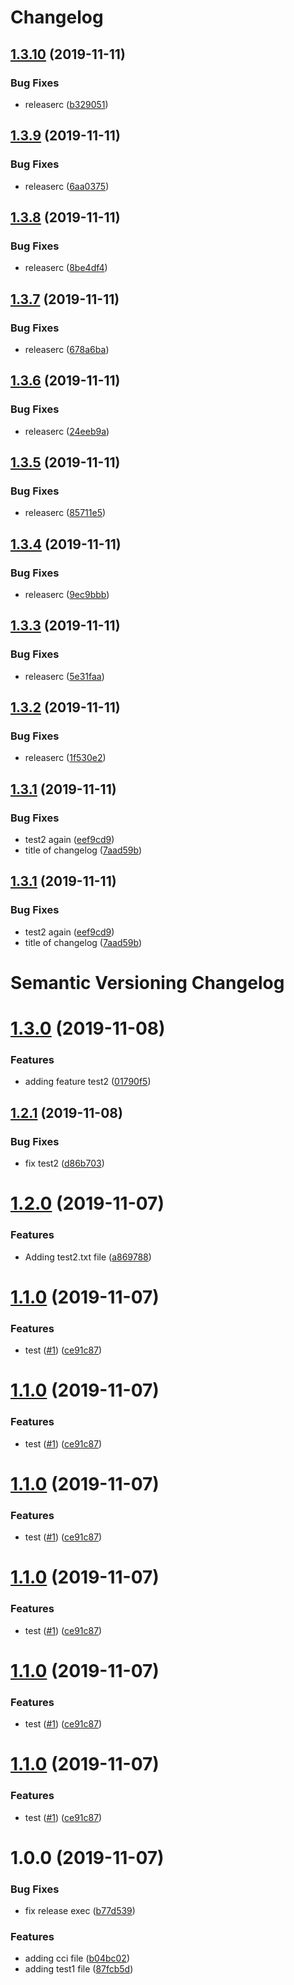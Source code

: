 # Changelog

## [1.3.10](https://github.com/sunggun-yu/testing-semantic-release/compare/v1.3.9...v1.3.10) (2019-11-11)


### Bug Fixes

* releaserc ([b329051](https://github.com/sunggun-yu/testing-semantic-release/commit/b329051f7943d4a084da9797864ab4bfdf8cb889))

## [1.3.9](https://github.com/sunggun-yu/testing-semantic-release/compare/v1.3.8...v1.3.9) (2019-11-11)


### Bug Fixes

* releaserc ([6aa0375](https://github.com/sunggun-yu/testing-semantic-release/commit/6aa0375b846f2f5c2752315d3f814ca62d7dcb50))

## [1.3.8](https://github.com/sunggun-yu/testing-semantic-release/compare/v1.3.7...v1.3.8) (2019-11-11)


### Bug Fixes

* releaserc ([8be4df4](https://github.com/sunggun-yu/testing-semantic-release/commit/8be4df42f954c1131a9e1b1cd06f226c99390d25))

## [1.3.7](https://github.com/sunggun-yu/testing-semantic-release/compare/v1.3.6...v1.3.7) (2019-11-11)


### Bug Fixes

* releaserc ([678a6ba](https://github.com/sunggun-yu/testing-semantic-release/commit/678a6bae6996de08ce87f16e72723a4f5eb8b375))

## [1.3.6](https://github.com/sunggun-yu/testing-semantic-release/compare/v1.3.5...v1.3.6) (2019-11-11)


### Bug Fixes

* releaserc ([24eeb9a](https://github.com/sunggun-yu/testing-semantic-release/commit/24eeb9a1972cada0998e6d0f5c05540a8ce1d7b4))

## [1.3.5](https://github.com/sunggun-yu/testing-semantic-release/compare/v1.3.4...v1.3.5) (2019-11-11)


### Bug Fixes

* releaserc ([85711e5](https://github.com/sunggun-yu/testing-semantic-release/commit/85711e579212fe3798376d0a83a78c49b1163c03))

## [1.3.4](https://github.com/sunggun-yu/testing-semantic-release/compare/v1.3.3...v1.3.4) (2019-11-11)


### Bug Fixes

* releaserc ([9ec9bbb](https://github.com/sunggun-yu/testing-semantic-release/commit/9ec9bbb6421ee1d078083c6ca0283b175cf46803))

## [1.3.3](https://github.com/sunggun-yu/testing-semantic-release/compare/v1.3.2...v1.3.3) (2019-11-11)


### Bug Fixes

* releaserc ([5e31faa](https://github.com/sunggun-yu/testing-semantic-release/commit/5e31faaff32954ffa6bc944773acb3226292c90b))

## [1.3.2](https://github.com/sunggun-yu/testing-semantic-release/compare/v1.3.1...v1.3.2) (2019-11-11)


### Bug Fixes

* releaserc ([1f530e2](https://github.com/sunggun-yu/testing-semantic-release/commit/1f530e2ec880577adb67268f894fd1a10d280ebe))

## [1.3.1](https://github.com/sunggun-yu/testing-semantic-release/compare/v1.3.0...v1.3.1) (2019-11-11)


### Bug Fixes

* test2 again ([eef9cd9](https://github.com/sunggun-yu/testing-semantic-release/commit/eef9cd978afd5950c38701116f84062ee94167a1))
* title of changelog ([7aad59b](https://github.com/sunggun-yu/testing-semantic-release/commit/7aad59b0dd9ad07ef8b7ef172f0150d648fed2df))

## [1.3.1](https://github.com/sunggun-yu/testing-semantic-release/compare/v1.3.0...v1.3.1) (2019-11-11)


### Bug Fixes

* test2 again ([eef9cd9](https://github.com/sunggun-yu/testing-semantic-release/commit/eef9cd978afd5950c38701116f84062ee94167a1))
* title of changelog ([7aad59b](https://github.com/sunggun-yu/testing-semantic-release/commit/7aad59b0dd9ad07ef8b7ef172f0150d648fed2df))

# Semantic Versioning Changelog

# [1.3.0](https://github.com/sunggun-yu/testing-semantic-release/compare/v1.2.1...v1.3.0) (2019-11-08)


### Features

* adding feature test2 ([01790f5](https://github.com/sunggun-yu/testing-semantic-release/commit/01790f5e759c56f1dc85955d45f59c0fa4e7ea83))

## [1.2.1](https://github.com/sunggun-yu/testing-semantic-release/compare/v1.2.0...v1.2.1) (2019-11-08)


### Bug Fixes

* fix test2 ([d86b703](https://github.com/sunggun-yu/testing-semantic-release/commit/d86b70351e052b73cc121a265a90147a81cbd72b))

# [1.2.0](https://github.com/sunggun-yu/testing-semantic-release/compare/v1.1.0...v1.2.0) (2019-11-07)


### Features

* Adding test2.txt file ([a869788](https://github.com/sunggun-yu/testing-semantic-release/commit/a869788ae906a6eb1f88644a014787abd86614c2))

# [1.1.0](https://github.com/sunggun-yu/testing-semantic-release/compare/v1.0.1...v1.1.0) (2019-11-07)


### Features

* test ([#1](https://github.com/sunggun-yu/testing-semantic-release/issues/1)) ([ce91c87](https://github.com/sunggun-yu/testing-semantic-release/commit/ce91c87da69499b4d3e61a986d738d8f9390a7f8))

# [1.1.0](https://github.com/sunggun-yu/testing-semantic-release/compare/v1.0.1...v1.1.0) (2019-11-07)


### Features

* test ([#1](https://github.com/sunggun-yu/testing-semantic-release/issues/1)) ([ce91c87](https://github.com/sunggun-yu/testing-semantic-release/commit/ce91c87da69499b4d3e61a986d738d8f9390a7f8))

# [1.1.0](https://github.com/sunggun-yu/testing-semantic-release/compare/v1.0.1...v1.1.0) (2019-11-07)


### Features

* test ([#1](https://github.com/sunggun-yu/testing-semantic-release/issues/1)) ([ce91c87](https://github.com/sunggun-yu/testing-semantic-release/commit/ce91c87da69499b4d3e61a986d738d8f9390a7f8))

# [1.1.0](https://github.com/sunggun-yu/testing-semantic-release/compare/v1.0.1...v1.1.0) (2019-11-07)


### Features

* test ([#1](https://github.com/sunggun-yu/testing-semantic-release/issues/1)) ([ce91c87](https://github.com/sunggun-yu/testing-semantic-release/commit/ce91c87da69499b4d3e61a986d738d8f9390a7f8))

# [1.1.0](https://github.com/sunggun-yu/testing-semantic-release/compare/v1.0.1...v1.1.0) (2019-11-07)


### Features

* test ([#1](https://github.com/sunggun-yu/testing-semantic-release/issues/1)) ([ce91c87](https://github.com/sunggun-yu/testing-semantic-release/commit/ce91c87da69499b4d3e61a986d738d8f9390a7f8))

# [1.1.0](https://github.com/sunggun-yu/testing-semantic-release/compare/v1.0.1...v1.1.0) (2019-11-07)


### Features

* test ([#1](https://github.com/sunggun-yu/testing-semantic-release/issues/1)) ([ce91c87](https://github.com/sunggun-yu/testing-semantic-release/commit/ce91c87da69499b4d3e61a986d738d8f9390a7f8))

# 1.0.0 (2019-11-07)


### Bug Fixes

* fix release exec ([b77d539](https://github.com/sunggun-yu/testing-semantic-release/commit/b77d53907d45c76cd63ca5fcb3de783d5c282520))


### Features

* adding cci file ([b04bc02](https://github.com/sunggun-yu/testing-semantic-release/commit/b04bc02f04aed139317c71bc22fdf1c1bdca97e6))
* adding test1 file ([87fcb5d](https://github.com/sunggun-yu/testing-semantic-release/commit/87fcb5d2210921d5be23c8998a22b2173e559411))
